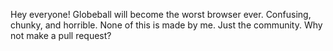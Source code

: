 Hey everyone!
Globeball will become the worst browser ever.  Confusing, chunky, and horrible.
None of this is made by me.  Just the community.  Why not make a pull request?
